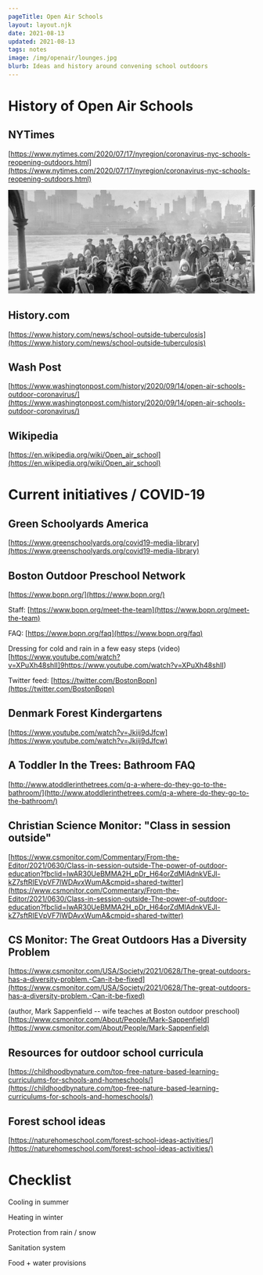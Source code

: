 ```yaml
---
pageTitle: Open Air Schools
layout: layout.njk
date: 2021-08-13
updated: 2021-08-13
tags: notes 
image: /img/openair/lounges.jpg
blurb: Ideas and history around convening school outdoors
---
```


# History of Open Air Schools

## NYTimes

[https://www.nytimes.com/2020/07/17/nyregion/coronavirus-nyc-schools-reopening-outdoors.html](https://www.nytimes.com/2020/07/17/nyregion/coronavirus-nyc-schools-reopening-outdoors.html)

![](/img/openair/converted_ferry.png)

## History.com

[https://www.history.com/news/school-outside-tuberculosis](https://www.history.com/news/school-outside-tuberculosis)

## Wash Post

[https://www.washingtonpost.com/history/2020/09/14/open-air-schools-outdoor-coronavirus/](https://www.washingtonpost.com/history/2020/09/14/open-air-schools-outdoor-coronavirus/)

## Wikipedia

[https://en.wikipedia.org/wiki/Open_air_school](https://en.wikipedia.org/wiki/Open_air_school)

# Current initiatives / COVID-19

## Green Schoolyards America

[https://www.greenschoolyards.org/covid19-media-library](https://www.greenschoolyards.org/covid19-media-library)

## Boston Outdoor Preschool Network

[https://www.bopn.org/](https://www.bopn.org/)

Staff: [https://www.bopn.org/meet-the-team](https://www.bopn.org/meet-the-team)

FAQ: [https://www.bopn.org/faq](https://www.bopn.org/faq)

Dressing for cold and rain in a few easy steps (video) [https://www.youtube.com/watch?v=XPuXh48shII]9https://www.youtube.com/watch?v=XPuXh48shII)

Twitter feed: [https://twitter.com/BostonBopn](https://twitter.com/BostonBopn)

## Denmark Forest Kindergartens

[https://www.youtube.com/watch?v=Jkiij9dJfcw](https://www.youtube.com/watch?v=Jkiij9dJfcw)

## A Toddler In the Trees: Bathroom FAQ

[http://www.atoddlerinthetrees.com/q-a-where-do-they-go-to-the-bathroom/](http://www.atoddlerinthetrees.com/q-a-where-do-they-go-to-the-bathroom/)

## Christian Science Monitor: "Class in session outside"

[https://www.csmonitor.com/Commentary/From-the-Editor/2021/0630/Class-in-session-outside-The-power-of-outdoor-education?fbclid=IwAR30UeBMMA2H_pDr_H64orZdMlAdnkVEJl-kZ7sftRIEVpVF7lWDAvxWumA&cmpid=shared-twitter](https://www.csmonitor.com/Commentary/From-the-Editor/2021/0630/Class-in-session-outside-The-power-of-outdoor-education?fbclid=IwAR30UeBMMA2H_pDr_H64orZdMlAdnkVEJl-kZ7sftRIEVpVF7lWDAvxWumA&cmpid=shared-twitter)

## CS Monitor: The Great Outdoors Has a Diversity Problem

[https://www.csmonitor.com/USA/Society/2021/0628/The-great-outdoors-has-a-diversity-problem.-Can-it-be-fixed](https://www.csmonitor.com/USA/Society/2021/0628/The-great-outdoors-has-a-diversity-problem.-Can-it-be-fixed)

(author, Mark Sappenfield -- wife teaches at Boston outdoor preschool) [https://www.csmonitor.com/About/People/Mark-Sappenfield](https://www.csmonitor.com/About/People/Mark-Sappenfield)

## Resources for outdoor school curricula

[https://childhoodbynature.com/top-free-nature-based-learning-curriculums-for-schools-and-homeschools/](https://childhoodbynature.com/top-free-nature-based-learning-curriculums-for-schools-and-homeschools/)

## Forest school ideas

[https://naturehomeschool.com/forest-school-ideas-activities/](https://naturehomeschool.com/forest-school-ideas-activities/)


# Checklist

Cooling in summer

Heating in winter

Protection from rain / snow

Sanitation system

Food + water provisions

